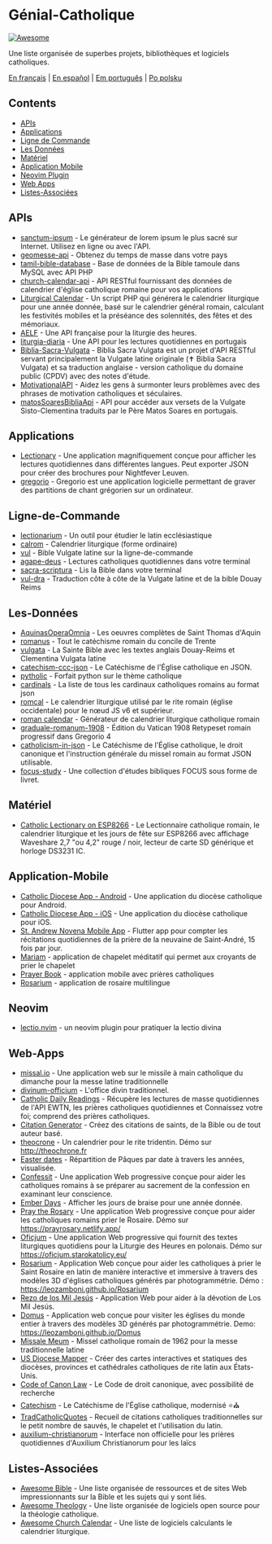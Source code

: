 # Génial-Catholique

[![Awesome](https://cdn.rawgit.com/sindresorhus/awesome/d7305f38d29fed78fa85652e3a63e154dd8e8829/media/badge.svg)](https://github.com/sindresorhus/awesome)

Une liste organisée de superbes projets, bibliothèques et logiciels catholiques.

[En français](https://github.com/servusdei2018/awesome-catholic/blob/master/README.fr.md) | [En español](https://github.com/servusdei2018/awesome-catholic/blob/master/README.es.md) | [Em português](https://github.com/servusdei2018/awesome-catholic/blob/master/README.pt-br.md) | [Po polsku](https://github.com/servusdei2018/awesome-catholic/blob/master/README.pl-pl.md)

## Contents

  - [APIs](#apis)
  - [Applications](#applications)
  - [Ligne de Commande](#ligne-de-commande)
  - [Les Données](#les-données)
  - [Matériel](#matériel)
  - [Application Mobile](#application-mobile)
  - [Neovim Plugin](#neovim)
  - [Web Apps](#web-apps)
  - [Listes-Associées](#listes-associées)

## APIs

* [sanctum-ipsum](https://github.com/graysonhicks/sanctum-ipsum) - Le générateur de lorem ipsum le plus sacré sur Internet. Utilisez en ligne ou avec l'API.
* [geomesse-api](https://github.com/carpedeum-fr/geomesse-api) - Obtenez du temps de masse dans votre pays
* [tamil-bible-database](https://github.com/jayarathina/Tamil-Bible-Database) - Base de données de la Bible tamoule dans MySQL avec API PHP
* [church-calendar-api](https://github.com/igneus/church-calendar-api) - API RESTful fournissant des données de calendrier d'église catholique romaine pour vos applications
* [Liturgical Calendar](https://github.com/Liturgical-Calendar/LiturgicalCalendarAPI) - Un script PHP qui générera le calendrier liturgique pour une année donnée, basé sur le calendrier général romain, calculant les festivités mobiles et la préséance des solennités, des fêtes et des mémoriaux.
* [AELF](https://api.aelf.org/) - Une API française pour la liturgie des heures.
* [liturgia-diaria](https://github.com/Dancrf/liturgia-diaria) - Une API pour les lectures quotidiennes en portugais
* [Biblia-Sacra-Vulgata](https://github.com/aseemsavio/Biblia-Sacra-Vulgata) - Biblia Sacra Vulgata est un projet d'API RESTful servant principalement la Vulgate latine originale (✝️ Biblia Sacra Vulgata) et sa traduction anglaise - version catholique du domaine public (CPDV) avec des notes d'étude.
* [MotivationalAPI](https://github.com/GomezMig03/MotivationalAPI) - Aidez les gens à surmonter leurs problèmes avec des phrases de motivation catholiques et séculaires.
* [matosSoaresBibliaApi](https://github.com/devocionario/matosSoaresBibliaApi) - API pour accéder aux versets de la Vulgate Sisto-Clementina traduits par le Père Matos Soares en portugais.

## Applications

* [Lectionary](https://github.com/Dev1an/Lectionary) - Une application magnifiquement conçue pour afficher les lectures quotidiennes dans différentes langues. Peut exporter JSON pour créer des brochures pour Nightfever Leuven.
* [gregorio](https://github.com/gregorio-project/gregorio) - Gregorio est une application logicielle permettant de graver des partitions de chant grégorien sur un ordinateur.

## Ligne-de-Commande

* [lectionarium](https://github.com/davidrmcharles/lectionarium) - Un outil pour étudier le latin ecclésiastique
* [calrom](https://github.com/calendarium-romanum/calrom) - Calendrier liturgique (forme ordinaire)
* [vul](https://github.com/LukeSmithxyz/vul) - Bible Vulgate latine sur la ligne-de-commande
* [agape-deus](https://github.com/ngorden/agape-deus) - Lectures catholiques quotidiennes dans votre terminal
* [sacra-scriptura](https://github.com/ngorden/sacra-scriptura) - Lis la Bible dans votre terminal
* [vul-dra](https://github.com/RaynardGerraldo/vul-dra/) - Traduction côte à côte de la Vulgate latine et de la bible Douay Reims

## Les-Données

* [AquinasOperaOmnia](https://github.com/Geremia/AquinasOperaOmnia) - Les oeuvres complètes de Saint Thomas d'Aquin
* [romanus](https://github.com/borderstech/romanus) - Tout le catéchisme romain du concile de Trente
* [vulgata](https://github.com/borderstech/vulgata) - La Sainte Bible avec les textes anglais Douay-Reims et Clementina Vulgata latine
* [catechism-ccc-json](https://github.com/nossbigg/catechism-ccc-json) - Le Catéchisme de l'Église catholique en JSON.
* [pytholic](https://github.com/Medromenax/pytholic) - Forfait python sur le thème catholique
* [cardinals](https://github.com/ChrisVo/cardinals) - La liste de tous les cardinaux catholiques romains au format json
* [romcal](https://github.com/romcal/romcal) - Le calendrier liturgique utilisé par le rite romain (église occidentale) pour le nœud JS v6 et supérieur.
* [roman calendar](https://github.com/jayarathina/Roman-Calendar) - Générateur de calendrier liturgique catholique romain
* [graduale-romanum-1908](https://github.com/ahinkley/graduale-romanum-1908) - Édition du Vatican 1908 Retypeset romain progressif dans Gregorio 4
* [catholicism-in-json](https://github.com/aseemsavio/catholicism-in-json) - Le Catéchisme de l'Église catholique, le droit canonique et l'instruction générale du missel romain au format JSON utilisable.
* [focus-study](https://github.com/rvbcldud/focus-study) - Une collection d'études bibliques FOCUS sous forme de livret.

## Matériel

* [Catholic Lectionary on ESP8266](https://github.com/plishman/Catholic-Lectionary-on-ESP8266) - Le Lectionnaire catholique romain, le calendrier liturgique et les jours de fête sur ESP8266 avec affichage Waveshare 2,7 "ou 4,2" rouge / noir, lecteur de carte SD générique et horloge DS3231 IC.

## Application-Mobile

* [Catholic Diocese App - Android](https://github.com/geerlingguy/Catholic-Diocese-App-Android) - Une application du diocèse catholique pour Android.
* [Catholic Diocese App - iOS](https://github.com/geerlingguy/Catholic-Diocese-App-iOS) - Une application du diocèse catholique pour iOS.
* [St. Andrew Novena Mobile App](https://github.com/mftruso/st-andrew-novena) - Flutter app pour compter les récitations quotidiennes de la prière de la neuvaine de Saint-André, 15 fois par jour.
* [Mariam](https://github.com/aldrinzigmundv/mariam) - application de chapelet méditatif qui permet aux croyants de prier le chapelet
* [Prayer Book](https://codeberg.org/jozo/prayer-book) - application mobile avec prières catholiques
* [Rosarium](https://codeberg.org/Krixec/Rosarium) - application de rosaire multilingue

## Neovim

* [lectio.nvim](https://github.com/ngorden/lectio.nvim) - un neovim plugin pour pratiquer la lectio divina

## Web-Apps

* [missal.io](https://github.com/benyanke/missal.io) - Une application web sur le missile à main catholique du dimanche pour la messe latine traditionnelle
* [divinum-officium](https://github.com/DivinumOfficium/divinum-officium) - L'office divin traditionnel.
* [Catholic Daily Readings](https://github.com/tbaba007/CatholicDaily) - Récupère les lectures de masse quotidiennes de l'API EWTN, les prières catholiques quotidiennes et Connaissez votre foi; comprend des prières catholiques.
* [Citation Generator](https://github.com/matefs/Citation-Generator) - Créez des citations de saints, de la Bible ou de tout auteur basé.
* [theocrone](https://github.com/paucazou/theochrone) - Un calendrier pour le rite tridentin. Démo sur http://theochrone.fr
* [Easter dates](https://easter-dates.gavinr.com/) - Répartition de Pâques par date à travers les années, visualisée.
* [Confessit](https://github.com/kas-catholic/confessit-web) - Une application Web progressive conçue pour aider les catholiques romains à se préparer au sacrement de la confession en examinant leur conscience.
* [Ember Days](https://github.com/saint-isidore-guild/ember-days) - Afficher les jours de braise pour une année donnée.
* [Pray the Rosary](https://github.com/marchiartur/pray-the-rosary) - Une application Web progressive conçue pour aider les catholiques romains prier le Rosaire. Démo sur https://prayrosary.netlify.app/
* [Oficjum](https://github.com/anna-wro/rkk) - Une application Web progressive qui fournit des textes liturgiques quotidiens pour la Liturgie des Heures en polonais. Démo sur https://oficjum.starokatolicy.eu/
* [Rosarium](https://github.com/leozamboni/Rosarium) - Application Web conçue pour aider les catholiques à prier le Saint Rosaire en latin de manière interactive et immersive à travers des modèles 3D d'églises catholiques générés par photogrammétrie. Démo : https://leozamboni.github.io/Rosarium
* [Rezo de los Mil Jesús](https://github.com/emamut/rezo-mil-jesus) - Application Web pour aider à la dévotion de Los Mil Jesús.
* [Domus](https://github.com/leozamboni/Domus) - Application web conçue pour visiter les églises du monde entier à travers des modèles 3D générés par photogrammétrie. Demo: https://leozamboni.github.io/Domus
* [Missale Meum](https://github.com/mmolenda/missalemeum) - Missel catholique romain de 1962 pour la messe traditionnelle latine
* [US Diocese Mapper](https://github.com/kburchfiel/us_diocese_mapper/) - Créer des cartes interactives et statiques des diocèses, provinces et cathédrales catholiques de rite latin aux États-Unis.
* [Code of Canon Law](https://github.com/shineministry/codeofcanonlaw) - Le Code de droit canonique, avec possibilité de recherche
* [Catechism](https://github.com/nossbigg/catechism) - Le Catéchisme de l'Église catholique, modernisé ⭐️⛪️ 
* [TradCatholicQuotes](https://github.com/nonnobisdomine62/tradcathquotes) -  Recueil de citations catholiques traditionnelles sur le petit nombre de sauvés, le chapelet et l'utilisation du latin.
* [auxilium-christianorum](https://github.com/nonnobisdomine62/auxilium-christianorum-frontend) - Interface non officielle pour les prières quotidiennes d'Auxilium Christianorum pour les laïcs
## Listes-Associées

- [Awesome Bible](https://github.com/awesome-bible/awesome-bible.github.io) - Une liste organisée de ressources et de sites Web impressionnants sur la Bible et les sujets qui y sont liés.
- [Awesome Theology](https://github.com/historical-theology/awesome-theology) - Une liste organisée de logiciels open source pour la théologie catholique.
- [Awesome Church Calendar](https://github.com/calendarium-romanum/awesome-church-calendar) - Une liste de logiciels calculants le calendrier liturgique.
